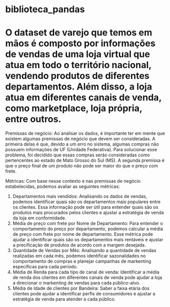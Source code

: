 # biblioteca_pandas

# O dataset de varejo que temos em mãos é composto por informações de vendas de uma loja virtual que atua em todo o território nacional, vendendo produtos de diferentes departamentos. Além disso, a loja atua em diferentes canais de venda, como marketplace, loja própria, entre outros. 

Premissas de negócio:
Ao analisar os dados, é importante ter em mente que existem algumas premissas de negócio que devem ser consideradas. A primeira delas é que, devido a um erro no sistema, algumas compras não possuem informações de UF (Unidade Federativa). Para solucionar esse problema, foi decidido que essas compras serão consideradas como pertencentes ao estado de Mato Grosso do Sul (MS). A segunda premissa é que o preço final de um produto não pode ser maior do que o preço com frete. 

Métricas: 
Com base nesse contexto e nas premissas de negócio estabelecidas, podemos avaliar as seguintes métricas:

1. Departamentos mais vendidos: Analisando os dados de vendas, podemos identificar quais são os departamentos mais populares entre os clientes. Essa informação pode ser útil para entender quais são os produtos mais procurados pelos clientes e ajustar a estratégia de venda da loja em conformidade.
2. Média de preço com frete por Nome de Departamento: Para entender o comportamento do preço por departamento, podemos calcular a média de preço com frete por nome de departamento. Esse métrica pode ajudar a identificar quais são os departamentos mais rentáveis e ajustar a precificação de produtos de acordo com a margem desejada.
3. Quantidade de Vendas por Mês: Analisando a quantidade de vendas realizadas em cada mês, podemos identificar sazonalidades no comportamento de compras e planejar campanhas de markenting específicas para cada período.
4. Média de Renda para cada tipo de canal de venda: Identificar a média de renda dos clientes em diferentes canais de venda pode ajudar a loja a direcionar o markenting de vendas para cada público-alvo.
5. Média de Idade de clientes por Bandeira: Saber a faixa etária dos clientes pode ajudar a identificar perfis de consumidores e ajustar a estratégia de venda para atender a cada público. 
